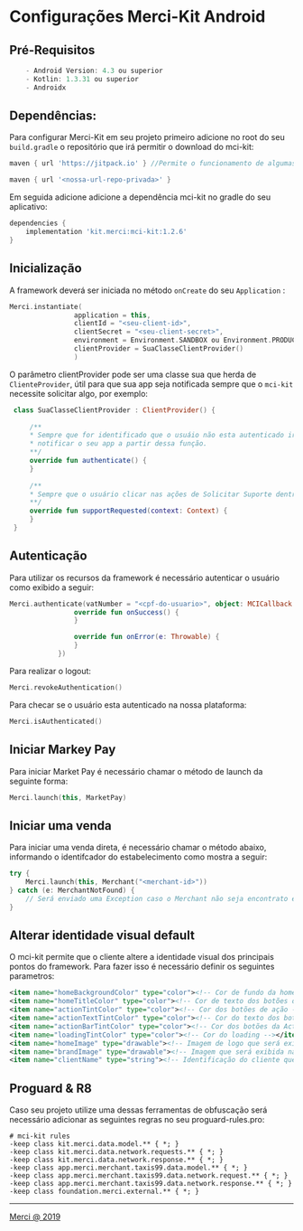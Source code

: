 # Configurações Merci-Kit Android

## Pré-Requisitos
````groovy
    - Android Version: 4.3 ou superior
    - Kotlin: 1.3.31 ou superior
    - Androidx
````

## Dependências:

Para configurar Merci-Kit em seu projeto primeiro adicione no root do seu `build.gradle` o 
repositório que irá permitir o download do mci-kit:
```groovy
maven { url 'https://jitpack.io' } //Permite o funcionamento de algumas dependências do mci-kit

maven { url '<nossa-url-repo-privada>' }
```

Em seguida adicione adicione a dependência mci-kit no gradle do seu aplicativo:
```groovy
dependencies {
    implementation 'kit.merci:mci-kit:1.2.6'
}
```

## Inicialização
A framework deverá ser iniciada no método `onCreate` do seu `Application` :

```kotlin
Merci.instantiate(
                application = this,
                clientId = "<seu-client-id>",
                clientSecret = "<seu-client-secret>",
                environment = Environment.SANDBOX ou Environment.PRODUCTION,
                clientProvider = SuaClasseClientProvider() 
                )
```

O parâmetro clientProvider pode ser uma classe sua que herda de `ClienteProvider`, útil para que
sua app seja notificada sempre que o `mci-kit` necessite solicitar algo, por exemplo:
````kotlin
 class SuaClasseClientProvider : ClientProvider() {
    
     /**
     * Sempre que for identificado que o usuáio não esta autenticado iremos
     * notificar o seu app a partir dessa função.
     **/
     override fun authenticate() {
     }
 
     /**
     * Sempre que o usuário clicar nas ações de Solicitar Suporte dentro do mci-kit iremos  * notificar seu app a partir dessa função
     **/
     override fun supportRequested(context: Context) {
     }
 } 
````

## Autenticação

Para utilizar os recursos da framework é necessário autenticar o usuário como exibido a seguir:
````kotlin
Merci.authenticate(vatNumber = "<cpf-do-usuario>", object: MCICallback {
                override fun onSuccess() {
                }

                override fun onError(e: Throwable) {
                }
            })
````

Para realizar o logout:
````kotlin
Merci.revokeAuthentication()
````

Para checar se o usuário esta autenticado na nossa plataforma:
````kotlin
Merci.isAuthenticated()
````

## Iniciar Markey Pay

Para iniciar Market Pay é necessário chamar o método de launch da seguinte forma:
````kotlin
Merci.launch(this, MarketPay)
````

## Iniciar uma venda

Para iniciar uma venda direta, é necessário chamar o método abaixo, informando o identifcador do estabelecimento como mostra a seguir:
````kotlin
try {
    Merci.launch(this, Merchant("<merchant-id>"))
} catch (e: MerchantNotFound) {
    // Será enviado uma Exception caso o Merchant não seja encontrato em nossa plataforma
}
````

## Alterar identidade visual default

O mci-kit permite que o cliente altere a identidade visual dos principais pontos do framework. Para fazer isso
é necessário definir os seguintes parametros:
````xml
<item name="homeBackgroundColor" type="color"><!-- Cor de fundo da home --></item>
<item name="homeTitleColor" type="color"><!-- Cor de texto dos botões de categoria da home --></item>
<item name="actionTintColor" type="color"><!-- Cor dos botões de ação --></item>
<item name="actionTextTintColor" type="color"><!-- Cor do texto dos botões de ação --></item>
<item name="actionBarTintColor" type="color"><!-- Cor dos botões da ActionBar --></item>
<item name="loadingTintColor" type="color"><!-- Cor do loading --></item>
<item name="homeImage" type="drawable"><!-- Imagem de logo que será exibida na ToolBar --></item>
<item name="brandImage" type="drawable"><!-- Imagem que será exibida na transação --></item>
<item name="clientName" type="string"><!-- Identificação do cliente que irá ser exibido nas UIs onde necessitar exibir o nome do cliente --></item>
````

## Proguard & R8
Caso seu projeto utilize uma dessas ferramentas de obfuscação será necessário adicionar as seguintes
regras no seu proguard-rules.pro:

```proguard
# mci-kit rules
-keep class kit.merci.data.model.** { *; }
-keep class kit.merci.data.network.requests.** { *; }
-keep class kit.merci.data.network.response.** { *; }
-keep class app.merci.merchant.taxis99.data.model.** { *; }
-keep class app.merci.merchant.taxis99.data.network.request.** { *; }
-keep class app.merci.merchant.taxis99.data.network.response.** { *; }
-keep class foundation.merci.external.** { *; }
```

---

[Merci @ 2019](https://merci.com.br)
